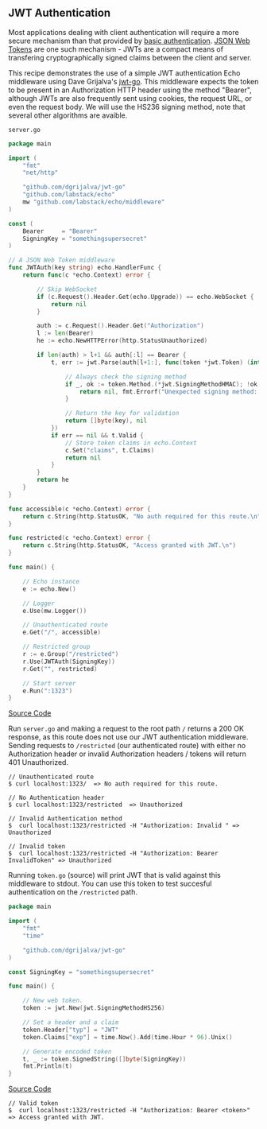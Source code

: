 ## JWT Authentication

Most applications dealing with client authentication will require a more secure mechanism than that provided by [basic authentication](https://github.com/labstack/echo/blob/master/middleware/auth.go). [JSON Web Tokens](http://jwt.io/) are one such mechanism - JWTs are a compact means of transfering cryptographically signed claims between the client and server. 

This recipe demonstrates the use of a simple JWT authentication Echo middleware using Dave Grijalva's [jwt-go](https://github.com/dgrijalva/jwt-go). This middleware expects the token to be present in an Authorization HTTP header using the method "Bearer", although JWTs are also frequently sent using cookies, the request URL, or even the request body. We will use the HS236 signing method, note that several other algorithms are avaible.

`server.go`

```go
package main

import (
	"fmt"
	"net/http"

	"github.com/dgrijalva/jwt-go"
	"github.com/labstack/echo"
	mw "github.com/labstack/echo/middleware"
)

const (
	Bearer     = "Bearer"
	SigningKey = "somethingsupersecret"
)

// A JSON Web Token middleware
func JWTAuth(key string) echo.HandlerFunc {
	return func(c *echo.Context) error {

		// Skip WebSocket
		if (c.Request().Header.Get(echo.Upgrade)) == echo.WebSocket {
			return nil
		}

		auth := c.Request().Header.Get("Authorization")
		l := len(Bearer)
		he := echo.NewHTTPError(http.StatusUnauthorized)

		if len(auth) > l+1 && auth[:l] == Bearer {
			t, err := jwt.Parse(auth[l+1:], func(token *jwt.Token) (interface{}, error) {

				// Always check the signing method
				if _, ok := token.Method.(*jwt.SigningMethodHMAC); !ok {
					return nil, fmt.Errorf("Unexpected signing method: %v", token.Header["alg"])
				}

				// Return the key for validation
				return []byte(key), nil
			})
			if err == nil && t.Valid {
				// Store token claims in echo.Context
				c.Set("claims", t.Claims)
				return nil
			}
		}
		return he
	}
}

func accessible(c *echo.Context) error {
	return c.String(http.StatusOK, "No auth required for this route.\n")
}

func restricted(c *echo.Context) error {
	return c.String(http.StatusOK, "Access granted with JWT.\n")
}

func main() {

	// Echo instance
	e := echo.New()

	// Logger
	e.Use(mw.Logger())

	// Unauthenticated route
	e.Get("/", accessible)

	// Restricted group
	r := e.Group("/restricted")
	r.Use(JWTAuth(SigningKey))
	r.Get("", restricted)

	// Start server
	e.Run(":1323")
}
```
[Source Code](https://github.com/labstack/echo/blob/master/recipes/jwt-auth)

Run `server.go` and making a request to the root path `/` returns a 200 OK response, as this route does not use our JWT authentication middleware. Sending requests to `/restricted` (our authenticated route) with either no Authorization header or invalid Authorization headers / tokens will return 401 Unauthorized.

``` 
// Unauthenticated route
$ curl localhost:1323/  => No auth required for this route.

// No Authentication header
$ curl localhost:1323/restricted  => Unauthorized

// Invalid Authentication method
$  curl localhost:1323/restricted -H "Authorization: Invalid " => Unauthorized

// Invalid token
$  curl localhost:1323/restricted -H "Authorization: Bearer InvalidToken" => Unauthorized
```

Running `token.go` (source) will print JWT that is valid against this middleware to stdout. You can use this token to test succesful authentication on the `/restricted` path.

```go
package main

import (
	"fmt"
	"time"

	"github.com/dgrijalva/jwt-go"
)

const SigningKey = "somethingsupersecret"

func main() {

	// New web token.
	token := jwt.New(jwt.SigningMethodHS256)

	// Set a header and a claim
	token.Header["typ"] = "JWT"
	token.Claims["exp"] = time.Now().Add(time.Hour * 96).Unix()

	// Generate encoded token
	t, _ := token.SignedString([]byte(SigningKey))
	fmt.Println(t)
}
```
[Source Code](https://github.com/labstack/echo/blob/master/recipes/jwt-auth/token)

```
// Valid token
$  curl localhost:1323/restricted -H "Authorization: Bearer <token>" => Access granted with JWT.
```





